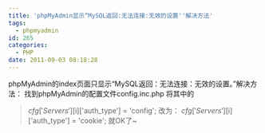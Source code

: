 ```yaml
---
title: 'phpMyAdmin显示“MySQL返回:无法连接:无效的设置''解决方法'
tags:
  - phpmyadmin
id: 265
categories:
  - PHP
date: 2011-09-03 08:18:28
---
```


phpMyAdmin的index页面只显示“MySQL返回：无法连接：无效的设置。”解决方法：
找到phpMyAdmin的配置文件config.inc.php
将其中的
> $cfg['Servers'][$i]['auth_type'] = 'config';
改为：
> $cfg['Servers'][$i]['auth_type'] = 'cookie';
就OK了~